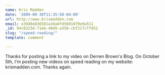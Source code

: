 ```yaml
---
name: Kris Madden
date: '2009-09-30T11:35:50-04:00'
url: http://www.krismadden.com
email: e3948e836581a3da6fd5601079e9a511
_id: 94c8323d-71eb-40d9-a358-cbf217cffd52
slug: "/speed-reading/"
template: comment

---
```


Thanks for posting a link to my video on Derren Brown's Blog. On October 5th, I'm posting new videos on speed reading on my website: krismadden.com. Thanks again.
